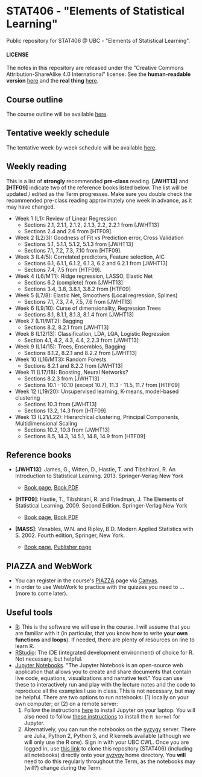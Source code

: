# STAT406 - "Elements of Statistical Learning"

Public repository for STAT406 @ UBC - "Elements of Statistical Learning".


#### LICENSE
The notes in this repository are released under the "Creative Commons Attribution-ShareAlike 4.0 International" license. See the **human-readable version** [here](https://creativecommons.org/licenses/by-sa/4.0/) and the **real thing** [here](https://creativecommons.org/licenses/by-sa/4.0/legalcode).

## Course outline
The course outline will be available [here](https://github.com/msalibian/STAT406).

## Tentative weekly schedule
The tentative week-by-week schedule will be available [here](https://github.com/msalibian/STAT406).

## Weekly reading
This is a list of **strongly** recommended **pre-class** reading. **[JWHT13]**
and **[HTF09]** indicate two of the reference books listed below.
The list will be updated / edited as the Term progresses. Make sure you
double check the recommended pre-class reading approximately one week
in advance, as it may have changed.

* Week 1 (L1): Review of Linear Regression
	* Sections 2.1, 2.1.1, 2.1.2, 2.1.3, 2.2, 2.2.1 from [JWHT13]
	* Sections 2.4 and 2.6 from [HTF09].
* Week 2 (L2/3): Goodness of Fit vs Prediction error, Cross Validation
	* Sections 5.1, 5.1.1, 5.1.2, 5.1.3 from [JWHT13]
	* Sections 7.1, 7.2, 7.3, 7.10 from [HTF09].
* Week 3 (L4/5): Correlated predictors, Feature selection, AIC
	* Sections 6.1, 6.1.1, 6.1.2, 6.1.3, 6.2 and 6.2.1 from [JWHT13]
	* Sections 7.4, 7.5 from [HTF09].
* Week 4 (L6/MT1): Ridge regression, LASSO, Elastic Net
	* Sections 6.2 (complete) from [JWHT13]
	* Sections 3.4, 3.8, 3.8.1, 3.8.2 from [HTF09]
* Week 5 (L7/8): Elastic Net, Smoothers (Local regression, Splines)
	* Sections 7.1, 7.3, 7.4, 7.5, 7.6 from [JWHT13]
* Week 6 (L9/10): Curse of dimensionality, Regression Trees
	* Sections 8.1, 8.1.1, 8.1.3, 8.1.4 from [JWHT13]
* Week 7 (L11/MT2): Bagging
	* Sections 8.2, 8.2.1 from [JWHT13]
* Week 8 (L12/13): Classification, LDA, LQA, Logistic Regression
	* Section 4.1, 4.2, 4.3, 4.4, 2.2.3 from [JWHT13]
* Week 9 (L14/15): Trees, Ensembles, Bagging
	* Sections 8.1.2, 8.2.1 and 8.2.2 from [JWHT13]
* Week 10 (L16/MT3): Random Forests
	* Sections 8.2.1 and 8.2.2 from [JWHT13]
* Week 11 (L17/18): Boosting, Neural Networks?
	* Sections 8.2.3 from [JWHT13]
	* Sections 10.1 - 10.10 (except 10.7), 11.3 - 11.5, 11.7 from [HTF09]
* Week 12 (L19/20): Unsupervised learning, K-means, model-based clustering
	* Sections 10.3 from [JWHT13]
	* Sections 13.2, 14.3 from [HTF09]
* Week 13 (L21/L22): Hierarchical clustering, Principal Components, Multidimensional Scaling
	* Sections 10.2, 10.3 from [JWHT13]
	* Sections 8.5, 14.3, 14.5.1, 14.8, 14.9 from [HTF09]

<!-- * Week 9 (L16/17): Ensembles, Bagging, Random Forests
	* Sections 8.2.1 and 8.2.2 from [JWHT13]
* Week 10 (L18/19): Boosting, Neural Networks?
	* Sections 8.2.3 from [JWHT13]
	* Sections 10.1 - 10.10 (except 10.7), 11.3 - 11.5, 11.7 from [HTF09]
* Week 11 (L20/21): Unsupervised learning, K-means, model-based clustering
	* Sections 10.3 from [JWHT13]
	* Sections 13.2, 14.3 from [HTF09]
* Week 12 (L22/23): EM-algorith, Hierarchical clustering
	* Sections 10.3 from [JWHT13]
	* Sections 8.5, 14.3 from [HTF09]
* Week 13 (L24/25): Principal Components, Multidimensional Scaling
	* Sections 10.2 from [JWHT13]
	* Sections 14.5.1, 14.8, 14.9 from [HTF09] -->

## Reference books
* **[JWHT13]**: James, G., Witten, D., Hastie, T. and Tibshirani, R.
An Introduction to Statistical Learning. 2013. Springer-Verlag New York
	* [Book page](http://www-bcf.usc.edu/~gareth/ISL/), [Book PDF](http://www-bcf.usc.edu/~gareth/ISL/ISLR%20Seventh%20Printing.pdf)

* **[HTF09]**: Hastie, T., Tibshirani, R. and Friedman, J.
The Elements of Statistical Learning. 2009. Second Edition. Springer-Verlag New York
	* [Book page](http://web.stanford.edu/~hastie/ElemStatLearn), [Book PDF](https://web.stanford.edu/~hastie/ElemStatLearn/download.html)

* **[MASS]**: Venables, W.N. and Ripley, B.D.
Modern Applied Statistics with S. 2002. Fourth edition, Springer, New York.
	* [Book page](https://www.stats.ox.ac.uk/pub/MASS4/), [Publisher page](http://link.springer.com/book/10.1007%2F978-0-387-21706-2)

## PIAZZA and WebWork
- You can register in the course's [PIAZZA](https://www.piazza.com) page via
[Canvas](https://canvas.ubc.ca).
- In order to use WebWork to practice with the quizzes you need to ...
(more to come later).
<!-- register via
[Canvas](https://canvas.ubc.ca): go to the course Canvas page, click on
*Assignments*, then on *WebWork Link*, and finally click on *Load WebWork Link on a new window*.
This is a **necessary** step (don't shoot the messenger!) but you only
need to do this **once**. -->

## Useful tools
- [R](http://www.cran.r-project.org/): This is the software we will use in the course. I will assume that you are familiar with it (in particular, that you know how to write **your own functions** and **loops**). If needed, there are plenty of resources on line to learn R.
- [RStudio](https://www.rstudio.com/products/RStudio/): The IDE (integrated development environment) of choice for R. Not necessary, but helpful.
- [Jupyter Notebooks](https://jupyter.org). "The Jupyter Notebook is an open-source web application that allows you to create and share documents that contain live code, equations, visualizations and narrative text."
You can use these to interactively run and play with the lecture notes and the code to reproduce all the examples I use in class. This is not necessary, but may be helpful. There are two options to run notebooks: (1) locally on your own computer; or (2) on a remote server:
    1. Follow the instructions
[here](https://jupyter.org/install.html) to install Jupyter on your laptop. You will also need to follow [these instructions](https://www.datacamp.com/community/blog/jupyter-notebook-r) to install the `R kernel` for Jupyter.
    2. Alternatively, you can run the notebooks on the [syzygy](https://ubc.syzygy.ca/) server. There are Julia, Python 2, Python 3, and R kernels available (although we will only use the R one). Sign in with your UBC CWL. Once you are logged in, use [this link](https://ubc.syzygy.ca/jupyter/user-redirect/git-pull?repo=https://github.com/msalibian/STAT406) to clone this repository (STAT406) (including all notebooks) directly onto your [syzygy](https://ubc.syzygy.ca/) home directory. You  **will** need to do this regularly throughout the Term,
	as the notebooks may (will?) change during the Term.
